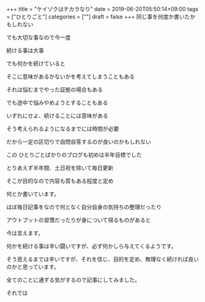 +++
title = "ケイゾクはチカラなり"
date = 2019-06-20T05:50:14+09:00
tags = ["ひとりごと"]
categories = [""]
draft = false
+++
同じ事を何度か書いたかもしれない

でも大切な事なので今一度

続ける事は大事

でも何かを続けていると

そこに意味があるかないかを考えてしまうこともある

それは悩むまでやった証拠の場合もある

でも途中で悩みやめようとすることもある

いずれにせよ、続けることには意味がある

そう考えられるようになるまでには時間が必要

だから一定の区切りで自問自答するのが良いのかもしれない

この ひとりごとばかりのブログも初めは半年目標でした

とりあえず半年間、土日祝を除いて毎日更新

そこが目的なので内容も質もある程度と定め

何とか書いています。

ほぼ毎日記事をなので何となく自分自身の気持ちの整理だったり

アウトプットの習慣だったりが身について得るものがあると

今は言えます。

何かを続ける事は辛い闘いですが、必ず何かしら与えてくるようです。

そう思えるまでは辛いですが、それを信じ、目的を定め、無理なく続ければ良いのかと思っています。

全てのことに通ずる気がするので記事にしてみました。

それでは
